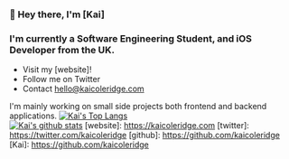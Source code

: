 ### 👋 Hey there, I'm [Kai]

### I'm currently a Software Engineering Student, and iOS Developer from the UK.
- Visit my [website]!
- Follow me on Twitter
- Contact hello@kaicoleridge.com

I'm mainly working on small side projects both frontend and backend applications.
[![Kai's Top Langs](https://github-readme-stats.vercel.app/api/top-langs/?username=kaicoleridge&layout=compact)](https://github.com/anuraghazra/github-readme-stats)
<br>
[![Kai's github stats](https://github-readme-stats.vercel.app/api?username=kaicoleridge)](https://github.com/anuraghazra/github-readme-stats)
[website]: https://kaicoleridge.com
[twitter]: https://twitter.com/kaicoleridge
[github]: https://github.com/kaicoleridge
[Kai]: https://github.com/kaicoleridge
